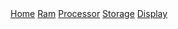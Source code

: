 <html>
 <body>
<div class="topnav" id="myTopnav">
 <a href="home.html">Home</a>
 <a href="news.html">Ram</a>
 <a href="contact.html">Processor</a>
 <a href="storage.html">Storage</a>
 <a href=”about.html">Display</a>
  
</div>
